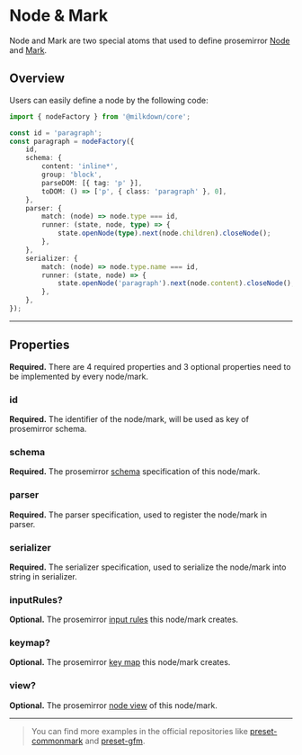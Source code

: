 # Node & Mark

Node and Mark are two special atoms that used to define prosemirror [Node](https://prosemirror.net/docs/ref/#model.Node) and [Mark](https://prosemirror.net/docs/ref/#model.Mark).

## Overview

Users can easily define a node by the following code:

```typescript
import { nodeFactory } from '@milkdown/core';

const id = 'paragraph';
const paragraph = nodeFactory({
    id,
    schema: {
        content: 'inline*',
        group: 'block',
        parseDOM: [{ tag: 'p' }],
        toDOM: () => ['p', { class: 'paragraph' }, 0],
    },
    parser: {
        match: (node) => node.type === id,
        runner: (state, node, type) => {
            state.openNode(type).next(node.children).closeNode();
        },
    },
    serializer: {
        match: (node) => node.type.name === id,
        runner: (state, node) => {
            state.openNode('paragraph').next(node.content).closeNode();
        },
    },
});
```

---

## Properties

**Required.** There are 4 required properties and 3 optional properties need to be implemented by every node/mark.

### id

**Required.** The identifier of the node/mark, will be used as key of prosemirror schema.

### schema

**Required.** The prosemirror [schema](https://prosemirror.net/docs/ref/#model.Schema) specification of this node/mark.

### parser

**Required.** The parser specification, used to register the node/mark in parser.

### serializer

**Required.** The serializer specification, used to serialize the node/mark into string in serializer.

### inputRules?

**Optional.** The prosemirror [input rules](https://prosemirror.net/docs/ref/#inputrules.InputRule) this node/mark creates.

### keymap?

**Optional.** The prosemirror [key map](https://prosemirror.net/docs/ref/#keymap) this node/mark creates.

### view?

**Optional.** The prosemirror [node view](https://prosemirror.net/docs/ref/#view.NodeView) of this node/mark.

---

> You can find more examples in the official repositories like [preset-commonmark](https://github.com/Saul-Mirone/milkdown/tree/main/packages/preset-commonmark) and [preset-gfm](https://github.com/Saul-Mirone/milkdown/tree/main/packages/preset-gfm).
